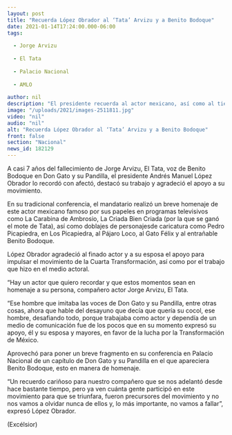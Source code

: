 ```yaml
---
layout: post
title: "Recuerda López Obrador al ‘Tata’ Arvizu y a Benito Bodoque"
date: 2021-01-14T17:24:00.000-06:00
tags:
  
  - Jorge Arvizu
  
  - El Tata
  
  - Palacio Nacional
  
  - AMLO
  
author: nil
description: "El presidente recuerda al actor mexicano, así como al tierno gato al que prestó su voz en ‘Don Gato y su Pandilla’; destaca el apoyo que recibió para impulsar la 4T"
image: "/uploads/2021/images-2511811.jpg"
video: "nil"
audio: "nil"
alt: "Recuerda López Obrador al ‘Tata’ Arvizu y a Benito Bodoque"
front: false
section: "Nacional"
news_id: 182129
---
```


A casi 7 años del fallecimiento de Jorge Arvizu, El Tata, voz de Benito Bodoque en Don Gato y su Pandilla, el presidente Andrés Manuel López Obrador lo recordó con afectó, destacó su trabajo y agradeció el apoyo a su movimiento.

En su tradicional conferencia, el mandatario realizó un breve homenaje de este actor mexicano famoso por sus papeles en programas televisivos como La Carabina de Ambrosio, La Criada Bien Criada (por la que se ganó el mote de Tata), así como doblajes de personajesde caricatura como Pedro Picapiedra, en Los Picapiedra, al Pájaro Loco, al Gato Félix y al entrañable Benito Bodoque.

López Obrador agradeció al finado actor y a su esposa el apoyo para impulsar el movimiento de la Cuarta Transformación, así como por el trabajo que hizo en el medio actoral.

“Hay un actor que quiero recordar y que estos momentos sean en homenaje a su persona, compañero actor Jorge Arvizu, El Tata.

“Ese hombre que imitaba las voces de Don Gato y su Pandilla, entre otras cosas, ahora que hable del desayuno que decía que quería su cocol, ese hombre, desafiando todo, porque trabajaba como actor y dependía de un medio de comunicación fue de los pocos que en su momento expresó su apoyo, él y su esposa y mayores, en favor de la lucha por la Transformación de México.

Aprovechó para poner un breve fragmento en su conferencia en Palacio Nacional de un capítulo de Don Gato y su Pandilla en el que apareciera Benito Bodoque, esto en manera de homenaje.

“Un recuerdo cariñoso para nuestro compañero que se nos adelantó desde hace bastante tiempo, pero ya ven cuánta gente participó en este movimiento para que se triunfara, fueron precursores del movimiento y no nos vamos a olvidar nunca de ellos y, lo más importante, no vamos a fallar”, expresó López Obrador.

(Excélsior)